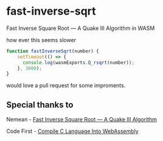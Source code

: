 # fast-inverse-sqrt
Fast Inverse Square Root — A Quake III Algorithm in WASM 

how ever this seems slower

```js 
function fastInverseSqrt(number) {
    setTimeout(() => {
      console.log(wasmExports.Q_rsqrt(number));
    }, 3000);
}

```
would love a pull request for some improments.

## Special thanks to 

Nemean - 
[Fast Inverse Square Root — A Quake III Algorithm](https://www.youtube.com/watch?v=p8u_k2LIZyo)


Code First - [Compile C Language Into WebAssembly](https://www.youtube.com/watch?v=_pHgILVlx3c)